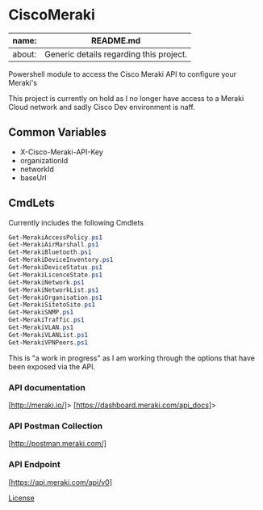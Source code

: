 # CiscoMeraki

|name:| README.md |
|-----|--|
|  about:   | Generic details regarding this project. |

Powershell module to access the Cisco Meraki API to configure your Meraki's

This project is currently on hold as I no longer have access to a Meraki Cloud network and sadly Cisco Dev environment is naff.

## Common Variables

* X-Cisco-Meraki-API-Key
* organizationId
* networkId
* baseUrl

## CmdLets

Currently includes the following Cmdlets

```powershell
Get-MerakiAccessPolicy.ps1
Get-MerakiAirMarshall.ps1
Get-MerakiBluetooth.ps1
Get-MerakiDeviceInventory.ps1
Get-MerakiDeviceStatus.ps1
Get-MerakiLicenceState.ps1
Get-MerakiNetwork.ps1
Get-MerakiNetworkList.ps1
Get-MerakiOrganisation.ps1
Get-MerakiSitetoSite.ps1
Get-MerakiSNMP.ps1
Get-MerakiTraffic.ps1
Get-MerakiVLAN.ps1
Get-MerakiVLANList.ps1
Get-MerakiVPNPeers.ps1
```

This is "a work in progress" as I am working through the options that have been exposed via the API.

### API documentation

[<http://meraki.io/]>>
[<https://dashboard.meraki.com/api_docs]>>

### API Postman Collection

[<http://postman.meraki.com/]>

### API Endpoint

[<https://api.meraki.com/api/v0]>

[License](/LICENSE)
